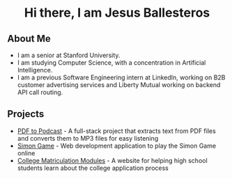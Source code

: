 # <div align="center"> Hi there, I am Jesus Ballesteros</div>

## About Me
* I am a senior at Stanford University.
* I am studying Computer Science, with a concentration in Artificial Intelligence.
* I am a previous Software Engineering intern at LinkedIn, working on B2B customer advertising services and Liberty Mutual working on backend API call routing.

## Projects
* [PDF to Podcast](https://jesusb25.github.io/PDF-to-MP3/) - A full-stack project that extracts text from PDF files and converts them to MP3 files for easy listening
* [Simon Game](https://jesusb25.github.io/Simon-Game/) - Web development application to play the Simon Game online
* [College Matriculation Modules](https://jesusb25.github.io/CollegeTracker/) - A website for helping high school students learn about the college application process


